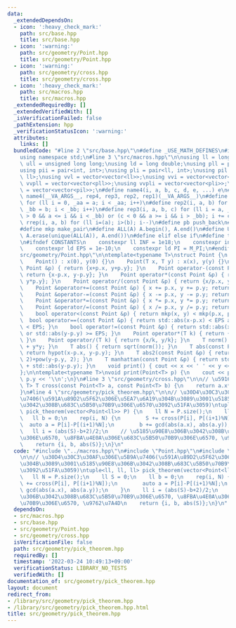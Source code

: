 ```yaml
---
data:
  _extendedDependsOn:
  - icon: ':heavy_check_mark:'
    path: src/base.hpp
    title: src/base.hpp
  - icon: ':warning:'
    path: src/geometry/Point.hpp
    title: src/geometry/Point.hpp
  - icon: ':warning:'
    path: src/geometry/cross.hpp
    title: src/geometry/cross.hpp
  - icon: ':heavy_check_mark:'
    path: src/macros.hpp
    title: src/macros.hpp
  _extendedRequiredBy: []
  _extendedVerifiedWith: []
  _isVerificationFailed: false
  _pathExtension: hpp
  _verificationStatusIcon: ':warning:'
  attributes:
    links: []
  bundledCode: "#line 2 \"src/base.hpp\"\n#define _USE_MATH_DEFINES\n#include <bits/stdc++.h>\n\
    using namespace std;\n#line 3 \"src/macros.hpp\"\n\nusing ll = long long;\nusing\
    \ ull = unsigned long long;\nusing ld = long double;\nusing pll = pair<ll, ll>;\n\
    using pii = pair<int, int>;\nusing pli = pair<ll, int>;\nusing pil = pair<int,\
    \ ll>;\nusing vvl = vector<vector<ll>>;\nusing vvi = vector<vector<int>>;\nusing\
    \ vvpll = vector<vector<pll>>;\nusing vvpli = vector<vector<pli>>;\nusing vvpil\
    \ = vector<vector<pil>>;\n#define name4(i, a, b, c, d, e, ...) e\n#define rep(...)\
    \ name4(__VA_ARGS__, rep4, rep3, rep2, rep1)(__VA_ARGS__)\n#define rep1(i, a)\
    \ for (ll i = 0, _aa = a; i < _aa; i++)\n#define rep2(i, a, b) for (ll i = a,\
    \ _bb = b; i < _bb; i++)\n#define rep3(i, a, b, c) for (ll i = a, _bb = b; (c\
    \ > 0 && a <= i && i < _bb) or (c < 0 && a >= i && i > _bb); i += c)\n#define\
    \ rrep(i, a, b) for (ll i=(a); i>(b); i--)\n#define pb push_back\n#define eb emplace_back\n\
    #define mkp make_pair\n#define ALL(A) A.begin(), A.end()\n#define UNIQUE(A) sort(ALL(A)),\
    \ A.erase(unique(ALL(A)), A.end())\n#define elif else if\n#define tostr to_string\n\
    \n#ifndef CONSTANTS\n    constexpr ll INF = 1e18;\n    constexpr int MOD = 1000000007;\n\
    \    constexpr ld EPS = 1e-10;\n    constexpr ld PI = M_PI;\n#endif\n#line 3 \"\
    src/geometry/Point.hpp\"\n\ntemplate<typename T>\nstruct Point {\n    T x, y;\n\
    \    Point() : x(0), y(0) {}\n    Point(T x, T y) : x(x), y(y) {}\n    Point operator+(const\
    \ Point &p) { return {x+p.x, y+p.y}; }\n    Point operator-(const Point &p) {\
    \ return {x-p.x, y-p.y}; }\n    Point operator*(const Point &p) { return {x*p.x,\
    \ y*p.y}; }\n    Point operator/(const Point &p) { return {x/p.x, y/p.y}; }\n\
    \    Point &operator+=(const Point &p) { x += p.x, y += p.y; return *this; }\n\
    \    Point &operator-=(const Point &p) { x -= p.x, y -= p.y; return *this; }\n\
    \    Point &operator*=(const Point &p) { x *= p.x, y *= p.y; return *this; }\n\
    \    Point &operator/=(const Point &p) { x /= p.x, y /= p.y; return *this; }\n\
    \    bool operator<(const Point &p) { return mkp(x, y) < mkp(p.x, p.y); }\n  \
    \  bool operator==(const Point &p) { return std::abs(x-p.x) < EPS and std::abs(y-p.y)\
    \ < EPS; }\n    bool operator!=(const Point &p) { return std::abs(x-p.x) >= EPS\
    \ or std::abs(y-p.y) >= EPS; }\n    Point operator*(T k) { return {x*k, y*k};\
    \ }\n    Point operator/(T k) { return {x/k, y/k}; }\n    T norm() { return x*x\
    \ + y*y; }\n    T abs() { return sqrt(norm()); }\n    T abs(const Point &p) {\
    \ return hypot(x-p.x, y-p.y); }\n    T abs2(const Point &p) { return pow(x-p.x,\
    \ 2)+pow(y-p.y, 2); }\n    T manhattan(const Point &p) { return std::abs(x-p.x)\
    \ + std::abs(y-p.y); }\n    void print() { cout << x << ' ' << y << '\\n'; }\n\
    };\n\ntemplate<typename T>\nvoid print(Point<T> p) {\n    cout << p.x << ' ' <<\
    \ p.y << '\\n';\n}\n#line 3 \"src/geometry/cross.hpp\"\n\n// \u5916\u7A4D\ntemplate<typename\
    \ T> T cross(const Point<T> a, const Point<T> b) {\n    return a.x*b.y - a.y*b.x;\n\
    }\n#line 4 \"src/geometry/pick_theorem.hpp\"\n\n// \u30D4\u30C3\u30AF\u306E\u5B9A\
    \u7406(\u591A\u89D2\u5F62\u306E\u5EA7\u6A19\u304B\u3089\u3001\u5185\u90E8\u306B\
    \u3042\u308B\u683C\u5B50\u70B9\u306E\u6570\u3092\u51FA\u3059)\ntuple<ll, ll, ll>\
    \ pick_theorem(vector<Point<ll>> P) {\n    ll N = P.size();\n    ll S = 0;\n \
    \   ll b = 0;\n    rep(i, N) {\n        S += cross(P[i], P[(i+1)%N]);\n      \
    \  auto a = P[i]-P[(i+1)%N];\n        b += gcd(abs(a.x), abs(a.y));\n    }\n \
    \   ll i = (abs(S)-b+2)/2;\n    // \u5185\u90E8\u306B\u3042\u308B\u683C\u5B50\u70B9\
    \u306E\u6570, \u8FBA\u4E0A\u306E\u683C\u5B50\u70B9\u306E\u6570, \u9762\u7A4D\n\
    \    return {i, b, abs(S)};\n}\n"
  code: "#include \"../macros.hpp\"\n#include \"Point.hpp\"\n#include \"cross.hpp\"\
    \n\n// \u30D4\u30C3\u30AF\u306E\u5B9A\u7406(\u591A\u89D2\u5F62\u306E\u5EA7\u6A19\
    \u304B\u3089\u3001\u5185\u90E8\u306B\u3042\u308B\u683C\u5B50\u70B9\u306E\u6570\
    \u3092\u51FA\u3059)\ntuple<ll, ll, ll> pick_theorem(vector<Point<ll>> P) {\n \
    \   ll N = P.size();\n    ll S = 0;\n    ll b = 0;\n    rep(i, N) {\n        S\
    \ += cross(P[i], P[(i+1)%N]);\n        auto a = P[i]-P[(i+1)%N];\n        b +=\
    \ gcd(abs(a.x), abs(a.y));\n    }\n    ll i = (abs(S)-b+2)/2;\n    // \u5185\u90E8\
    \u306B\u3042\u308B\u683C\u5B50\u70B9\u306E\u6570, \u8FBA\u4E0A\u306E\u683C\u5B50\
    \u70B9\u306E\u6570, \u9762\u7A4D\n    return {i, b, abs(S)};\n}\n"
  dependsOn:
  - src/macros.hpp
  - src/base.hpp
  - src/geometry/Point.hpp
  - src/geometry/cross.hpp
  isVerificationFile: false
  path: src/geometry/pick_theorem.hpp
  requiredBy: []
  timestamp: '2022-03-24 10:49:13+09:00'
  verificationStatus: LIBRARY_NO_TESTS
  verifiedWith: []
documentation_of: src/geometry/pick_theorem.hpp
layout: document
redirect_from:
- /library/src/geometry/pick_theorem.hpp
- /library/src/geometry/pick_theorem.hpp.html
title: src/geometry/pick_theorem.hpp
---
```

